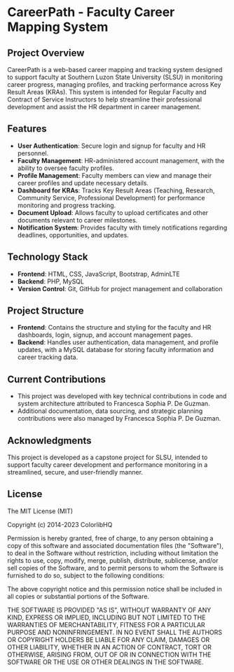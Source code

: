 # CareerPath - Faculty Career Mapping System

## Project Overview
CareerPath is a web-based career mapping and tracking system designed to support faculty at Southern Luzon State University (SLSU) in monitoring career progress, managing profiles, and tracking performance across Key Result Areas (KRAs). This system is intended for Regular Faculty and Contract of Service Instructors to help streamline their professional development and assist the HR department in career management.

## Features
- **User Authentication**: Secure login and signup for faculty and HR personnel.
- **Faculty Management**: HR-administered account management, with the ability to oversee faculty profiles.
- **Profile Management**: Faculty members can view and manage their career profiles and update necessary details.
- **Dashboard for KRAs**: Tracks Key Result Areas (Teaching, Research, Community Service, Professional Development) for performance monitoring and progress tracking.
- **Document Upload**: Allows faculty to upload certificates and other documents relevant to career milestones.
- **Notification System**: Provides faculty with timely notifications regarding deadlines, opportunities, and updates.

## Technology Stack
- **Frontend**: HTML, CSS, JavaScript, Bootstrap, AdminLTE
- **Backend**: PHP, MySQL
- **Version Control**: Git, GitHub for project management and collaboration

## Project Structure
- **Frontend**: Contains the structure and styling for the faculty and HR dashboards, login, signup, and account management pages.
- **Backend**: Handles user authentication, data management, and profile updates, with a MySQL database for storing faculty information and career tracking data.

## Current Contributions

- This project was developed with key technical contributions in code and system architecture attributed to Francesca Sophia P. De Guzman.
- Additional documentation, data sourcing, and strategic planning contributions were also managed by Francesca Sophia P. De Guzman.

## Acknowledgments
This project is developed as a capstone project for SLSU, intended to support faculty career development and performance monitoring in a streamlined, secure, and user-friendly manner.

## License
The MIT License (MIT)

Copyright (c) 2014-2023 ColorlibHQ

Permission is hereby granted, free of charge, to any person obtaining a copy of
this software and associated documentation files (the "Software"), to deal in
the Software without restriction, including without limitation the rights to
use, copy, modify, merge, publish, distribute, sublicense, and/or sell copies of
the Software, and to permit persons to whom the Software is furnished to do so,
subject to the following conditions:

The above copyright notice and this permission notice shall be included in all
copies or substantial portions of the Software.

THE SOFTWARE IS PROVIDED "AS IS", WITHOUT WARRANTY OF ANY KIND, EXPRESS OR
IMPLIED, INCLUDING BUT NOT LIMITED TO THE WARRANTIES OF MERCHANTABILITY, FITNESS
FOR A PARTICULAR PURPOSE AND NONINFRINGEMENT. IN NO EVENT SHALL THE AUTHORS OR
COPYRIGHT HOLDERS BE LIABLE FOR ANY CLAIM, DAMAGES OR OTHER LIABILITY, WHETHER
IN AN ACTION OF CONTRACT, TORT OR OTHERWISE, ARISING FROM, OUT OF OR IN
CONNECTION WITH THE SOFTWARE OR THE USE OR OTHER DEALINGS IN THE SOFTWARE.

